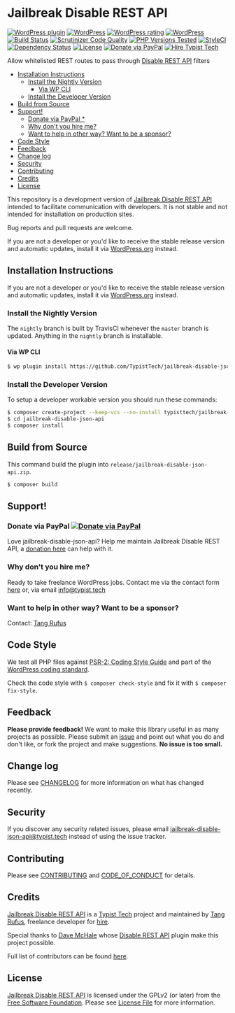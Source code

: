 # Jailbreak Disable REST API

[![WordPress plugin](https://img.shields.io/wordpress/plugin/v/jailbreak-disable-json-api.svg)](https://wordpress.org/plugins/jailbreak-disable-json-api/)
[![WordPress](https://img.shields.io/wordpress/plugin/dt/jailbreak-disable-json-api.svg)](https://wordpress.org/plugins/jailbreak-disable-json-api/)
[![WordPress rating](https://img.shields.io/wordpress/plugin/r/jailbreak-disable-json-api.svg)](https://wordpress.org/plugins/jailbreak-disable-json-api/)
[![WordPress](https://img.shields.io/wordpress/v/jailbreak-disable-json-api.svg)](https://wordpress.org/plugins/jailbreak-disable-json-api/)
[![Build Status](https://travis-ci.org/TypistTech/jailbreak-disable-json-api.svg?branch=master)](https://travis-ci.org/TypistTech/jailbreak-disable-json-api)
[![Scrutinizer Code Quality](https://scrutinizer-ci.com/g/TypistTech/jailbreak-disable-json-api/badges/quality-score.png?b=master)](https://scrutinizer-ci.com/g/TypistTech/jailbreak-disable-json-api/?branch=master)
[![PHP Versions Tested](http://php-eye.com/badge/typisttech/jailbreak-disable-json-api/tested.svg)](https://travis-ci.org/TypistTech/jailbreak-disable-json-api)
[![StyleCI](https://styleci.io/repos/21576423/shield?branch=master)](https://styleci.io/repos/21576423)
[![Dependency Status](https://gemnasium.com/badges/github.com/TypistTech/jailbreak-disable-json-api.svg)](https://gemnasium.com/github.com/TypistTech/jailbreak-disable-json-api)
[![License](https://poser.pugx.org/typisttech/jailbreak-disable-json-api/license)](https://packagist.org/packages/typisttech/jailbreak-disable-json-api)
[![Donate via PayPal](https://img.shields.io/badge/Donate-PayPal-blue.svg)](https://www.typist.tech/donate/jailbreak-disable-json-api/)
[![Hire Typist Tech](https://img.shields.io/badge/Hire-Typist%20Tech-ff69b4.svg)](https://www.typist.tech/contact/)

Allow whitelisted REST routes to pass through [Disable REST API](https://wordpress.org/plugins/disable-json-api/) filters

<!-- START doctoc generated TOC please keep comment here to allow auto update -->
<!-- DON'T EDIT THIS SECTION, INSTEAD RE-RUN doctoc TO UPDATE -->


- [Installation Instructions](#installation-instructions)
  - [Install the Nightly Version](#install-the-nightly-version)
    - [Via WP CLI](#via-wp-cli)
  - [Install the Developer Version](#install-the-developer-version)
- [Build from Source](#build-from-source)
- [Support!](#support)
  - [Donate via PayPal *](#donate-via-paypal-)
  - [Why don't you hire me?](#why-dont-you-hire-me)
  - [Want to help in other way? Want to be a sponsor?](#want-to-help-in-other-way-want-to-be-a-sponsor)
- [Code Style](#code-style)
- [Feedback](#feedback)
- [Change log](#change-log)
- [Security](#security)
- [Contributing](#contributing)
- [Credits](#credits)
- [License](#license)

<!-- END doctoc generated TOC please keep comment here to allow auto update -->

This repository is a development version of [Jailbreak Disable REST API](https://wordpress.org/plugins/jailbreak-disable-json-api/) intended to facilitate communication with developers. It is not stable and not intended for installation on production sites.

Bug reports and pull requests are welcome.

If you are not a developer or you'd like to receive the stable release version and automatic updates, install it via [WordPress.org](https://wordpress.org/plugins/jailbreak-disable-json-api/) instead.

## Installation Instructions

If you are not a developer or you'd like to receive the stable release version and automatic updates, install it via [WordPress.org](https://wordpress.org/plugins/jailbreak-disable-json-api/) instead.

### Install the Nightly Version

The `nightly` branch is built by TravisCI whenever the `master` branch is updated. Anything in the `nightly` branch is installable.

#### Via WP CLI

```bash
$ wp plugin install https://github.com/TypistTech/jailbreak-disable-json-api/archive/nightly.zip --activate
```

### Install the Developer Version

To setup a developer workable version you should run these commands:

```bash
$ composer create-project --keep-vcs --no-install typisttech/jailbreak-disable-json-api:dev-master
$ cd jailbreak-disable-json-api
$ composer install
```

## Build from Source

This command build the plugin into `release/jailbreak-disable-json-api.zip`.

```bash
$ composer build
```

## Support!

### Donate via PayPal [![Donate via PayPal](https://img.shields.io/badge/Donate-PayPal-blue.svg)](https://www.typist.tech/donate/jailbreak-disable-json-api/)

Love jailbreak-disable-json-api? Help me maintain Jailbreak Disable REST API, a [donation here](https://www.typist.tech/donate/jailbreak-disable-json-api/) can help with it.

### Why don't you hire me?

Ready to take freelance WordPress jobs. Contact me via the contact form [here](https://www.typist.tech/contact/) or, via email [info@typist.tech](mailto:info@typist.tech)

### Want to help in other way? Want to be a sponsor?

Contact: [Tang Rufus](mailto:tangrufus@gmail.com)

## Code Style

We test all PHP files against [PSR-2: Coding Style Guide](http://www.php-fig.org/psr/psr-2/) and part of the [WordPress coding standard](https://github.com/WordPress-Coding-Standards/WordPress-Coding-Standards).

Check the code style with ``$ composer check-style`` and fix it with ``$ composer fix-style``.

## Feedback

**Please provide feedback!** We want to make this library useful in as many projects as possible.
Please submit an [issue](https://github.com/TypistTech/jailbreak-disable-json-api/issues/new) and point out what you do and don't like, or fork the project and make suggestions.
**No issue is too small.**

## Change log

Please see [CHANGELOG](CHANGELOG.md) for more information on what has changed recently.

## Security

If you discover any security related issues, please email jailbreak-disable-json-api@typist.tech instead of using the issue tracker.

## Contributing

Please see [CONTRIBUTING](.github/CONTRIBUTING.md) and [CODE_OF_CONDUCT](CODE_OF_CONDUCT.md) for details.

## Credits

[Jailbreak Disable REST API](https://github.com/TypistTech/jailbreak-disable-json-api) is a [Typist Tech](https://www.typist.tech) project and maintained by [Tang Rufus](https://twitter.com/Tangrufus), freelance developer for [hire](https://www.typist.tech/contact/).

Special thanks to [Dave McHale](http://www.binarytemplar.com/) whose [Disable REST API](https://wordpress.org/plugins/disable-json-api/) plugin make this project possible.

Full list of contributors can be found [here](https://github.com/TypistTech/jailbreak-disable-json-api/graphs/contributors).

## License

[Jailbreak Disable REST API](https://github.com/TypistTech/jailbreak-disable-json-api) is licensed under the GPLv2 (or later) from the [Free Software Foundation](http://www.fsf.org/).
Please see [License File](LICENSE) for more information.
